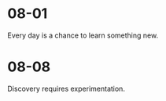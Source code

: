 # 08-01

Every day is a chance to learn something new.

# 08-08

Discovery requires experimentation.
